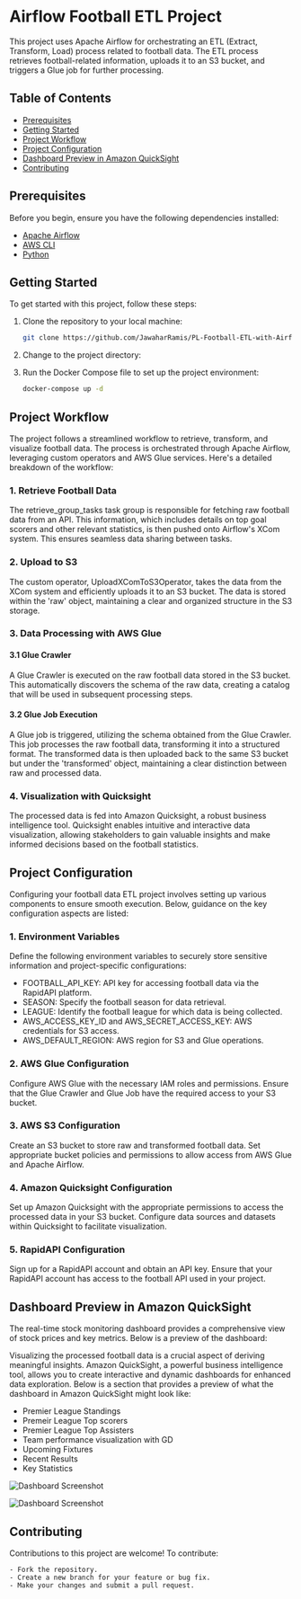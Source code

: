 # Airflow Football ETL Project

This project uses Apache Airflow for orchestrating an ETL (Extract, Transform, Load) process related to football data. The ETL process retrieves football-related information, uploads it to an S3 bucket, and triggers a Glue job for further processing.

## Table of Contents

- [Prerequisites](#prerequisites)
- [Getting Started](#installation)
- [Project Workflow](#dag-overview)
- [Project Configuration](#configuration)
- [Dashboard Preview in Amazon QuickSight](#dashboard)
- [Contributing](#contributing)

## Prerequisites

Before you begin, ensure you have the following dependencies installed:

- [Apache Airflow](https://airflow.apache.org/)
- [AWS CLI](https://aws.amazon.com/cli/)
- [Python](https://www.python.org/)

## Getting Started

To get started with this project, follow these steps:

1. Clone the repository to your local machine:

   ```bash
   git clone https://github.com/JawaharRamis/PL-Football-ETL-with-Airflow-AWS.git
   ```

2. Change to the project directory:

3. Run the Docker Compose file to set up the project environment:

   ```bash
   docker-compose up -d

## Project Workflow

The project follows a streamlined workflow to retrieve, transform, and visualize football data. The process is orchestrated through Apache Airflow, leveraging custom operators and AWS Glue services. Here's a detailed breakdown of the workflow:

### 1. Retrieve Football Data
The retrieve_group_tasks task group is responsible for fetching raw football data from an API. This information, which includes details on top goal scorers and other relevant statistics, is then pushed onto Airflow's XCom system. This ensures seamless data sharing between tasks.

### 2. Upload to S3
The custom operator, UploadXComToS3Operator, takes the data from the XCom system and efficiently uploads it to an S3 bucket. The data is stored within the 'raw' object, maintaining a clear and organized structure in the S3 storage.

### 3. Data Processing with AWS Glue
#### 3.1 Glue Crawler
A Glue Crawler is executed on the raw football data stored in the S3 bucket. This automatically discovers the schema of the raw data, creating a catalog that will be used in subsequent processing steps.

#### 3.2 Glue Job Execution
A Glue job is triggered, utilizing the schema obtained from the Glue Crawler. This job processes the raw football data, transforming it into a structured format. The transformed data is then uploaded back to the same S3 bucket but under the 'transformed' object, maintaining a clear distinction between raw and processed data.

### 4. Visualization with Quicksight
The processed data is fed into Amazon Quicksight, a robust business intelligence tool. Quicksight enables intuitive and interactive data visualization, allowing stakeholders to gain valuable insights and make informed decisions based on the football statistics.


## Project Configuration
Configuring your football data ETL project involves setting up various components to ensure smooth execution. Below, guidance on the key configuration aspects are listed:

###  1. Environment Variables
Define the following environment variables to securely store sensitive information and project-specific configurations:

- FOOTBALL_API_KEY: API key for accessing football data via the RapidAPI platform.
- SEASON: Specify the football season for data retrieval.
- LEAGUE: Identify the football league for which data is being collected.
- AWS_ACCESS_KEY_ID and AWS_SECRET_ACCESS_KEY: AWS credentials for S3 access.
- AWS_DEFAULT_REGION: AWS region for S3 and Glue operations.

### 2. AWS Glue Configuration
Configure AWS Glue with the necessary IAM roles and permissions. Ensure that the Glue Crawler and Glue Job have the required access to your S3 bucket.

### 3. AWS S3 Configuration
Create an S3 bucket to store raw and transformed football data. Set appropriate bucket policies and permissions to allow access from AWS Glue and Apache Airflow.

### 4. Amazon Quicksight Configuration
Set up Amazon Quicksight with the appropriate permissions to access the processed data in your S3 bucket. Configure data sources and datasets within Quicksight to facilitate visualization.

### 5. RapidAPI Configuration
Sign up for a RapidAPI account and obtain an API key. Ensure that your RapidAPI account has access to the football API used in your project.

## Dashboard Preview in Amazon QuickSight

The real-time stock monitoring dashboard provides a comprehensive view of stock prices and key metrics. Below is a preview of the dashboard:

Visualizing the processed football data is a crucial aspect of deriving meaningful insights. Amazon QuickSight, a powerful business intelligence tool, allows you to create interactive and dynamic dashboards for enhanced data exploration. Below is a section that provides a preview of what the dashboard in Amazon QuickSight might look like:

- Premier League Standings
- Premeir League Top scorers
- Premier League Top Assisters
- Team performance visualization with GD
- Upcoming Fixtures
- Recent Results
- Key Statistics

![Dashboard Screenshot](images/quicksight-1.png)

![Dashboard Screenshot](images/quicksight-1.png)

## Contributing

Contributions to this project are welcome! To contribute:

    - Fork the repository.
    - Create a new branch for your feature or bug fix.
    - Make your changes and submit a pull request.

